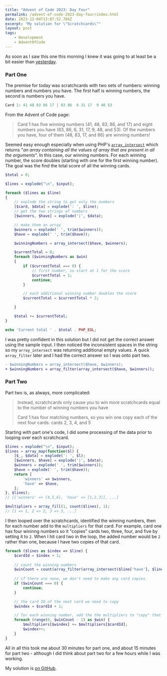 ```yaml
---
title: "Advent of Code 2023: Day Four"
permalink: /advent-of-code-2023-day-four/index.html
date: 2023-12-04T13:07:52.766Z
excerpt: "My solution for \"Scratchcards\""
layout: post
tags:
    - Development
    - AdventOfCode
---
```


As soon as I saw this one this morning I knew it was going to at least be a bit easier than [yesterday](/advent-of-code-2023-day-three).

### Part One

The premise for today was scratchcards with two sets of numbers: winning numbers and numbers you have. The first half is winning numbers, the second is numbers you have.

```php
Card 1: 41 48 83 86 17 | 83 86  6 31 17  9 48 53
```

From the Advent of Code page:

> Card 1 has five winning numbers (41, 48, 83, 86, and 17) and eight numbers you have (83, 86, 6, 31, 17, 9, 48, and 53). Of the numbers you have, four of them (48, 83, 17, and 86) are winning numbers! 

Seemed easy enough especially when using PHP's [`array_intersect`](https://www.php.net/manual/en/function.array-intersect.php) which returns "_an array containing all the values of array that are present in all the arguments_". In this case, our winning numbers. For each winning number, the score doubles (starting with one for the first winning number). The goal was the find the total score of all the winning cards.

```php
$total = 0;

$lines = explode("\n", $input);

foreach ($lines as $line)
{
    // explode the string to get only the numbers
    [$card, $data] = explode(': ', $line);
    // get the two strings of numbers
    [$winners, $have] = explode('|', $data);

    // make them an array
    $winners = explode(' ', trim($winners));
    $have = explode(' ', trim($have));

    $winningNumbers = array_intersect($have, $winners);

    $currentTotal = 0;
    foreach ($winningNumbers as $win)
    {
        if ($currentTotal === 0) {
            // first number, so start at 1 for the score
            $currentTotal = 1;
            continue;
        }

        // each additional winning number doubles the score
        $currentTotal = $currentTotal * 2;

    }

    $total += $currentTotal;
}

echo 'Current total ' . $total . PHP_EOL;
```

I was pretty confident in this solution but I did not get the correct answer using the sample input. I then noticed the inconsistent spaces in the string so my `array_intersect` was returning additional empty values. A quick `array_filter` later and I had the correct answer so I was onto part two.

```diff
- $winningNumbers = array_intersect($have, $winners);
+ $winningNumbers = array_filter(array_intersect($have, $winners));
```

### Part Two

Part two is, as always, more complicated:

> Instead, scratchcards only cause you to win more scratchcards equal to the number of winning numbers you have
>
> Card 1 has four matching numbers, so you win one copy each of the next four cards: cards 2, 3, 4, and 5

Starting with part one's code, I did some processing of the data prior to looping over each scratchcard.

```php
$lines = explode("\n", $input);
$lines = array_map(function($l) {
    [$_, $data] = explode(': ', $l);
    [$winners, $have] = explode('|', $data);
    $winners = explode(' ', trim($winners));
    $have = explode(' ', trim($have));
    return [
        'winners' => $winners,
        'have' => $have,
    ];
}, $lines);
// [['winners' => [4,5,6], 'have' => [1,2,3]], ...]

$multipliers = array_fill(1, count($lines), 1);
// [1 => 1, 2 => 2, 3 => 3, ...]
```

I then looped over the scratchcards, identified the winning numbers, then for each number add to the `multipliers` for that card. For example, card one has four wininng numbers so it "copies" cards two, three, four, and five by setting it to `2`. When I hit card two in the loop, the added number would be `2` rather than one, because I have two copies of that card.

```php
foreach ($lines as $index => $line) {
    $cardId = $index + 1;
    
    // count the winning numbers
    $winCount = count(array_filter(array_intersect($line['have'], $line['winners'])));
    
    // if there are none, we don't need to make any card copies
    if ($winCount === 0) {
        continue;
    }

    // the card ID of the next card we need to copy
    $windex = $cardId + 1;

    // for each winning number, add the the multipliers to "copy" that card
    foreach (range(0, $winCount - 1) as $win) {
        $multipliers[$windex] += $multipliers[$cardId];
        $windex++;
    }
}
```

All in all this took me about 30 minutes for part one, and about 15 minutes for part two - although I did think about part two for a few hours while I was working.

My solution is [on GitHub](https://github.com/rknightuk/adventofcode/tree/main/2023/04).
